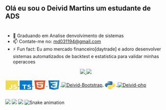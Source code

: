 ## Olá eu sou o Deivid Martins um estudante de ADS 
# 


- 🌱 Graduando em  Analise denvolvimento de sistemas
- 📫 Contate-me no: md031194@gmail.com
- ⚡ Fun fact: Eu amo mercado financeiro[daytrade] e adoro desenvolver 
sistemas automatizados de backtest e estatistica para validar minhas operacoes

<div align = "center">
 <a href="https://github.com/deivid94">
 <img height="180em" src="https://github-readme-stats.vercel.app/api?username=deivid94&show_icons=true&theme=dracula&include_all_commits=true&count_private=true"/>
 <img height="180em" src="https://github-readme-stats.vercel.app/api/top-langs/?username=deivid94&hide=,html&theme=onedark"/>
 </div>
 
 <div style="display: inline_block"><br>
  <img align="center" alt="Deivid-Js" height="30" width="40" src="https://raw.githubusercontent.com/devicons/devicon/master/icons/javascript/javascript-plain.svg">
  <img align="center" alt="Deivid-Ts" height="30" width="40" src="https://raw.githubusercontent.com/devicons/devicon/master/icons/typescript/typescript-plain.svg">
  <img align="center" alt="Deivid-HTML" height="30" width="40" src="https://raw.githubusercontent.com/devicons/devicon/master/icons/html5/html5-original.svg">
  <img align="center" alt="Deivid-CSS" height="30" width="40" src="https://raw.githubusercontent.com/devicons/devicon/master/icons/css3/css3-original.svg">
  <img align="center" alt="Deivid-Bootstrap" height="30" width="40" src="https://cdn.jsdelivr.net/gh/devicons/devicon/icons/bootstrap/bootstrap-original-wordmark.svg" />
  <img align="center" alt="Deivid-Python" height="30" width="40" src="https://raw.githubusercontent.com/devicons/devicon/master/icons/python/python-original.svg">
  <img align="center" alt="Deivid-php" height="58" width="40" src="https://cdn.jsdelivr.net/gh/devicons/devicon/icons/php/php-original.svg" />
          
</div>
  
  ##

<div>

  <a href="https://instagram.com/__martinxx/" target="_blank"><img src="https://img.shields.io/badge/-Instagram-%23E4405F?style=for-the-badge&logo=instagram&logoColor=white" target="_blank"></a> 
  <a href = "md031194@gmail.com"><img src="https://img.shields.io/badge/-Gmail-%23333?style=for-the-badge&logo=gmail&logoColor=white" target="_blank"></a>
  <a href="https://www.linkedin.com/in/deivid-martins-6a62911a0" target="_blank"><img src="https://img.shields.io/badge/-LinkedIn-%230077B5?style=for-the-badge&logo=linkedin&logoColor=white" target="_blank"></a> 
  ![Snake animation](https://github.com/deivid94/deivid94/blob/output/github-contribution-grid-snake.svg)
</div>

